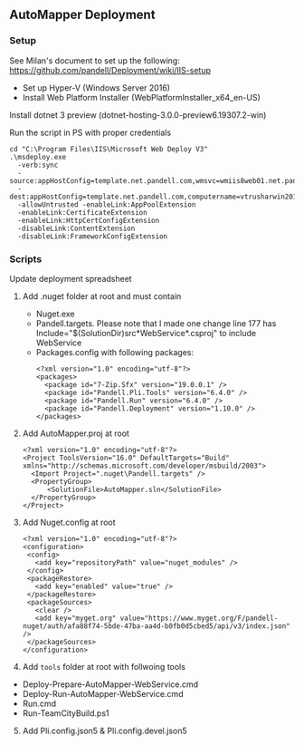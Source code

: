 ## AutoMapper Deployment

### Setup 
See Milan's document to set up the following: https://github.com/pandell/Deployment/wiki/IIS-setup
   - Set up Hyper-V (Windows Server 2016)
   - Install Web Platform Installer (WebPlatformInstaller_x64_en-US)

Install dotnet 3 preview (dotnet-hosting-3.0.0-preview6.19307.2-win)

Run the script in PS with proper credentials

```
cd "C:\Program Files\IIS\Microsoft Web Deploy V3"
.\msdeploy.exe 
  -verb:sync 
  -source:appHostConfig=template.net.pandell.com,wmsvc=wmiis8web01.net.pandell.com,userName=wdeployadmin,password=*******,encryptPassword=***** 
  -dest:appHostConfig=template.net.pandell.com,computername=vtrusharwin2016.net.pandell.com,userName=net\trusharm,password=*******,encryptPassword=****** 
  -allowUntrusted -enableLink:AppPoolExtension 
  -enableLink:CertificateExtension 
  -enableLink:HttpCertConfigExtension 
  -disableLink:ContentExtension 
  -disableLink:FrameworkConfigExtension
```

### Scripts

Update deployment spreadsheet

1. Add .nuget folder at root and must contain
    - Nuget.exe
    - Pandell.targets. Please note that I made one change line 177 has Include="$(SolutionDir)src\*WebService\*.csproj" to include WebService
    - Packages.config with following packages:
      ```
      <?xml version="1.0" encoding="utf-8"?>
      <packages>
        <package id="7-Zip.Sfx" version="19.0.0.1" />
        <package id="Pandell.Pli.Tools" version="6.4.0" />
        <package id="Pandell.Run" version="6.4.0" />
        <package id="Pandell.Deployment" version="1.10.0" />
      </packages>
      ```
      
    
2. Add AutoMapper.proj at root
   ```
   <?xml version="1.0" encoding="utf-8"?>
   <Project ToolsVersion="16.0" DefaultTargets="Build" xmlns="http://schemas.microsoft.com/developer/msbuild/2003">
     <Import Project=".nuget\Pandell.targets" />
     <PropertyGroup>
         <SolutionFile>AutoMapper.sln</SolutionFile>
     </PropertyGroup>
   </Project>
   ```
    
3. Add Nuget.config at root
   ```
   <?xml version="1.0" encoding="utf-8"?>
   <configuration>
    <config>
      <add key="repositoryPath" value="nuget_modules" />
    </config>
    <packageRestore>
      <add key="enabled" value="true" />
    </packageRestore>
    <packageSources>
      <clear />
      <add key="myget.org" value="https://www.myget.org/F/pandell-nuget/auth/afa88f74-5bde-47ba-aa4d-b0fb0d5cbed5/api/v3/index.json" />
    </packageSources>
   </configuration>
   ```
  
4. Add `tools` folder at root with follwoing tools
  - Deploy-Prepare-AutoMapper-WebService.cmd
  - Deploy-Run-AutoMapper-WebService.cmd
  - Run.cmd
  - Run-TeamCityBuild.ps1
  
 5. Add Pli.config.json5 & Pli.config.devel.json5
 
